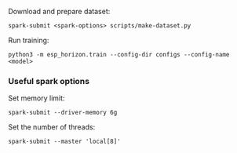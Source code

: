 Download and prepare dataset:
```
spark-submit <spark-options> scripts/make-dataset.py
```

Run training:
```
python3 -m esp_horizon.train --config-dir configs --config-name <model>
```

### Useful spark options
Set memory limit:
```
spark-submit --driver-memory 6g
```

Set the number of threads:
```
spark-submit --master 'local[8]'
```
